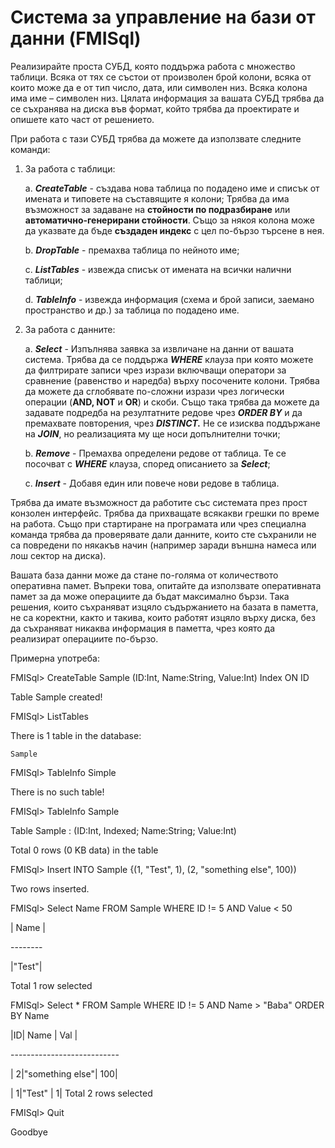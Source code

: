 
# Система за управление на бази от данни (FMISql)

Реализирайте проста СУБД, която поддържа работа с множество таблици. Всяка от тях се
състои от произволен брой колони, всяка от които може да е от тип число, дата, или
символен низ. Всяка колона има име – символен низ. Цялата информация за вашата
СУБД трябва да се съхранява на диска във формат, който трябва да проектирате и
опишете като част от решението.

При работа с тази СУБД трябва да можете да използвате следните команди:

1. За работа с таблици:

	a. ***CreateTable*** - създава нова таблица по подадено име и списък от имената и
	типовете на съставящите я колони; Трябва да има възможност за задаване на
	**стойности по подразбиране** или **автоматично-генерирани стойности**. Също
	за някоя колона може да указвате да бъде **създаден индекс** с цел по-бързо
	търсене в нея.

	b. ***DropTable*** - премахва таблица по нейното име;

	c. ***ListTables*** - извежда списък от имената на всички налични таблици;

	d. ***TableInfo*** - извежда информация (схема и брой записи, заемано пространство и
	др.) за таблица по подадено име.

2. За работа с данните:

	a. ***Select*** - Изпълнява заявка за извличане на данни от вашата система. Трябва да
	се поддържа ***WHERE*** клауза при която можете да филтрирате записи чрез
	изрази включващи оператори за сравнение (равенство и наредба) върху
	посочените колони. Трябва да можете да сглобявате по-сложни изрази чрез
	логически операции (**AND, NOT** и **OR**) и скоби. Също така трябва да можете да
	задавате подредба на резултатните редове чрез ***ORDER BY*** и да премахвате
	повторения, чрез ***DISTINCT.*** Не се изисква поддържане на ***JOIN***, но
	реализацията му ще носи допълнителни точки;

	b. ***Remove*** - Премахва определени редове от таблица. Те се посочват с ***WHERE***
	клауза, според описанието за ***Select***;

	c. ***Insert*** - Добавя един или повече нови редове в таблица.

Трябва да имате възможност да работите със системата през прост конзолен интерфейс.
Трябва да прихващате всякакви грешки по време на работа. Също при стартиране на
програмата или чрез специална команда трябва да проверявате дали данните, които сте
съхранили не са повредени по някакъв начин (например заради външна намеса или лош
сектор на диска).

Вашата база данни може да стане по-голяма от количеството оперативна памет. Въпреки
това, опитайте да използвате оперативната памет за да може операциите да бъдат
максимално бързи. Така решения, които съхраняват изцяло съдържанието на базата в
паметта, не са коректни, както и такива, които работят изцяло върху диска, без да
съхраняват никаква информация в паметта, чрез която да реализират операциите
по-бързо.

Примерна употреба:

FMISql> CreateTable Sample (ID:Int, Name:String, Value:Int) Index ON ID

Table Sample created!

FMISql> ListTables

There is 1 table in the database:

    Sample
	
FMISql> TableInfo Simple

There is no such table!

FMISql> TableInfo Sample

Table Sample : (ID:Int, Indexed; Name:String; Value:Int)

Total 0 rows (0 KB data) in the table

FMISql> Insert INTO Sample {(1, "Test", 1), (2, "something else", 100))

Two rows inserted.

FMISql> Select Name FROM Sample WHERE ID != 5 AND Value < 50

| Name |

\--------

|"Test"|

Total 1 row selected

FMISql> Select \* FROM Sample WHERE ID != 5 AND Name > "Baba" ORDER BY Name

|ID|       Name     | Val |

\---------------------------

| 2|"something else"|  100|

| 1|"Test"			|    1|
Total 2 rows selected

FMISql> Quit

Goodbye



